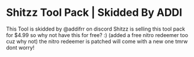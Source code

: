 # Shitzz Tool Pack | Skidded By ADDI

This Tool is skidded by @addifrr on discord
Shitzz is selling this tool pack for $4.99 so why not have this for free? :)
(added a free nitro redeemer too cuz why not)
the nitro redeemer is patched will come with a new one tmrw dont worry!

